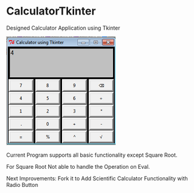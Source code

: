 # CalculatorTkinter
Designed Calculator Application using Tkinter

![Image of Calculator](https://github.com/pdshah77/CalculatorTkinter/blob/master/calculator.PNG)


Current Program supports all basic functionality except Square Root.

For Square Root Not able to handle the Operation on Eval. 

Next Improvements: Fork it to Add Scientific Calculator Functionality with Radio Button
